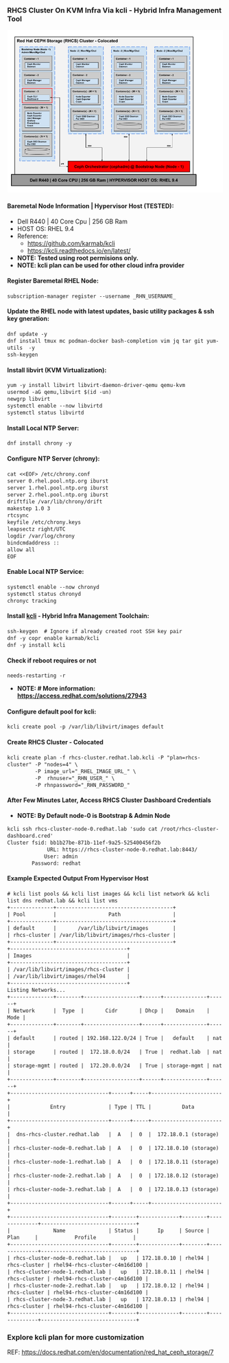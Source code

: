 ###  RHCS Cluster On KVM Infra Via kcli - Hybrid Infra Management Tool
![RHCS Cluster Colocated Cephadm Deployment Architecture HLD](https://github.com/neoXsys/rhcs-cluster/blob/a8f86047533c5623a93cf040e94064c652e3535b/RHCS-Cluster-Colocated-Cephadm-Deployment-Architecture-HLD.png)
#### Baremetal Node Information | Hypervisor Host (TESTED):
* Dell R440 | 40 Core Cpu | 256 GB Ram
* HOST OS: RHEL 9.4 
* Reference: 
  * <https://github.com/karmab/kcli>
  * <https://kcli.readthedocs.io/en/latest/>
* **NOTE: Tested using root permisions only.**
* **NOTE: kcli plan can be used for other cloud infra provider**
#### Register Baremetal RHEL Node:
```
subscription-manager register --username _RHN_USERNAME_
```
#### Update the RHEL node with latest updates, basic utility packages & ssh key gneration: 
```
dnf update -y
dnf install tmux mc podman-docker bash-completion vim jq tar git yum-utils  -y
ssh-keygen
```
#### Install libvirt (KVM Virtualization):
```
yum -y install libvirt libvirt-daemon-driver-qemu qemu-kvm
usermod -aG qemu,libvirt $(id -un)
newgrp libvirt
systemctl enable --now libvirtd
systemctl status libvirtd
```
#### Install Local NTP Server:
```
dnf install chrony -y
```
#### Configure NTP Server (chrony):
```
cat <<EOF> /etc/chrony.conf
server 0.rhel.pool.ntp.org iburst
server 1.rhel.pool.ntp.org iburst
server 2.rhel.pool.ntp.org iburst
driftfile /var/lib/chrony/drift
makestep 1.0 3
rtcsync
keyfile /etc/chrony.keys
leapsectz right/UTC
logdir /var/log/chrony
bindcmdaddress ::
allow all
EOF
```
#### Enable Local NTP Service:
```
systemctl enable --now chronyd
systemctl status chronyd
chronyc tracking
```
#### Install [kcli](https://kcli.readthedocs.io/en/latest/) - Hybrid Infra Management Toolchain:
```
ssh-keygen  # Ignore if already created root SSH key pair
dnf -y copr enable karmab/kcli
dnf -y install kcli
```
#### Check if reboot requires or not
```
needs-restarting -r
```
- **NOTE: # More information: https://access.redhat.com/solutions/27943**

#### Configure default pool for kcli:
```
kcli create pool -p /var/lib/libvirt/images default 
```
#### Create RHCS Cluster - Colocated
```
kcli create plan -f rhcs-cluster.redhat.lab.kcli -P "plan=rhcs-cluster" -P "nodes=4" \
		 -P image_url="_RHEL_IMAGE_URL_" \
		 -P  rhnuser="_RHN_USER_" \
		 -P rhnpassword="_RHN_PASSWORD_"
```
#### After Few Minutes Later, Access RHCS Cluster Dashboard Credentials
- **NOTE: By Default node-0 is Bootstrap & Admin Node**
```
kcli ssh rhcs-cluster-node-0.redhat.lab 'sudo cat /root/rhcs-cluster-dashboard.cred'
Cluster fsid: bb1b27be-871b-11ef-9a25-525400456f2b
             URL: https://rhcs-cluster-node-0.redhat.lab:8443/
            User: admin
        Password: redhat
```
#### Example Expected Output From Hypervisor Host
```
# kcli list pools && kcli list images && kcli list network && kcli list dns redhat.lab && kcli list vms
+--------------+--------------------------------------+
| Pool         |                 Path                 |
+--------------+--------------------------------------+
| default      |       /var/lib/libvirt/images        |
| rhcs-cluster | /var/lib/libvirt/images/rhcs-cluster |
+--------------+--------------------------------------+
+--------------------------------------+
| Images                               |
+--------------------------------------+
| /var/lib/libvirt/images/rhcs-cluster |
| /var/lib/libvirt/images/rhel94       |
+--------------------------------------+
Listing Networks...
+--------------+--------+------------------+------+--------------+------+
| Network      |  Type  |       Cidr       | Dhcp |    Domain    | Mode |
+--------------+--------+------------------+------+--------------+------+
| default      | routed | 192.168.122.0/24 | True |   default    | nat  |
| storage      | routed |  172.18.0.0/24   | True |  redhat.lab  | nat  |
| storage-mgmt | routed |  172.20.0.0/24   | True | storage-mgmt | nat  |
+--------------+--------+------------------+------+--------------+------+
+--------------------------------+------+-----+-----------------------+
|             Entry              | Type | TTL |          Data         |
+--------------------------------+------+-----+-----------------------+
|  dns-rhcs-cluster.redhat.lab   |  A   |  0  |  172.18.0.1 (storage) |
| rhcs-cluster-node-0.redhat.lab |  A   |  0  | 172.18.0.10 (storage) |
| rhcs-cluster-node-1.redhat.lab |  A   |  0  | 172.18.0.11 (storage) |
| rhcs-cluster-node-2.redhat.lab |  A   |  0  | 172.18.0.12 (storage) |
| rhcs-cluster-node-3.redhat.lab |  A   |  0  | 172.18.0.13 (storage) |
+--------------------------------+------+-----+-----------------------+
+--------------------------------+--------+-------------+--------+--------------+-------------------------------+
|              Name              | Status |      Ip     | Source |     Plan     |            Profile            |
+--------------------------------+--------+-------------+--------+--------------+-------------------------------+
| rhcs-cluster-node-0.redhat.lab |   up   | 172.18.0.10 | rhel94 | rhcs-cluster | rhel94-rhcs-cluster-c4m16d100 |
| rhcs-cluster-node-1.redhat.lab |   up   | 172.18.0.11 | rhel94 | rhcs-cluster | rhel94-rhcs-cluster-c4m16d100 |
| rhcs-cluster-node-2.redhat.lab |   up   | 172.18.0.12 | rhel94 | rhcs-cluster | rhel94-rhcs-cluster-c4m16d100 |
| rhcs-cluster-node-3.redhat.lab |   up   | 172.18.0.13 | rhel94 | rhcs-cluster | rhel94-rhcs-cluster-c4m16d100 |
+--------------------------------+--------+-------------+--------+--------------+-------------------------------+
```
### Explore kcli plan for more customization
REF: https://docs.redhat.com/en/documentation/red_hat_ceph_storage/7
